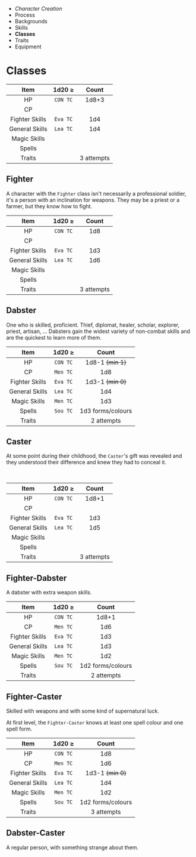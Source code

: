 
<!-- .margin.compass -->
* _Character Creation_
* Process
* Backgrounds
* Skills
* **Classes**
* Traits
* Equipment


# Classes

<!--
There are only three core classes, `Fighter`, `Dabster`, and `Caster`, but they can be mixed in pairs (three plus three classes in total).

The vast majority of people belong to the classes `Fighter` and `Dabster`. People are categorized as _fighter_, _cleric_, or _commoner_. Classes are technical.

Adventurers are probably travellers, pilgrims, traders, vagabonds, gyrovagues, or hired hands on a mission. One who wields a spear is probably a fighter, you'd have to see them fight to ascertain that, the man with a tonsure is a cleric, or someone posing as one.

Each class is presented with a table detailing the count of each item an adventurer get upon levelling up. Character creation counts as levelling up (to 1st level).

[^1]

Before rolling for count, roll a d20 against the given `TC`, if successful then the count dice is rolled twice with the best result kept (like when rolling with advantage). For example, a fighter successfully rolling 1d20 against their `CON TC` may roll 2d8 pick the best and add 3 to determine their new HP max.

Traits are a bit different. A character receives _attempts_, they can be used to acquire a trait or to enhance it (from _regular_, to _very_, to _highly_). An attempt is a roll against the trait given `TC`, if successful the trait is acquired or enhanced, else too bad.

[^1]:
Option:

to speed things up, instead of advantage, on TC check success get the max, else the min.
-->

<!-- clear -->

<!-- .top -->
| Item           | 1d20 ≥   | Count      |
|:--------------:|:--------:|:----------:|
| HP             | `CON TC` | 1d8+3      |
| CP             |          |            |
| Fighter Skills | `Eva TC` | 1d4        |
| General Skills | `Lea TC` | 1d4        |
| Magic Skills   |          |            |
| Spells         |          |            |
| Traits         |          | 3 attempts |


## Fighter

A character with the `Fighter` class isn't necessarily a professional soldier, it's a person with an inclination for weapons. They may be a priest or a farmer, but they know how to fight.

<!-- clear -->

<!-- .top -->
| Item           | 1d20 ≥   | Count      |
|:--------------:|:--------:|:----------:|
| HP             | `CON TC` | 1d8        |
| CP             |          |            |
| Fighter Skills | `Eva TC` | 1d3        |
| General Skills | `Lea TC` | 1d6        |
| Magic Skills   |          |            |
| Spells         |          |            |
| Traits         |          | 3 attempts |


## Dabster

One who is skilled, proficient. Thief, diplomat, healer, scholar, explorer, priest, artisan, ... Dabsters gain the widest variety of non-combat skills and are the quickest to learn more of them.

<!-- .top -->
| Item           | 1d20 ≥   | Count      |
|:--------------:|:--------:|:----------:|
| HP             | `CON TC` | 1d8-1 ~~(min 1)~~ |
| CP             | `Men TC` | 1d8        |
| Fighter Skills | `Eva TC` | 1d3-1 ~~(min 0)~~ |
| General Skills | `Lea TC` | 1d4        |
| Magic Skills   | `Men TC` | 1d3        |
| Spells         | `Sou TC` | 1d3 forms/colours |
| Traits         |          | 2 attempts |


## Caster

At some point during their childhood, the `Caster`'s gift was revealed and they understood their difference and knew they had to conceal it.

<!-- .separator -->
&nbsp;

<!-- clear -->

<!-- .right.wide -->
| Item           | 1d20 ≥   | Count      |
|:--------------:|:--------:|:----------:|
| HP             | `CON TC` | 1d8+1      |
| CP             |          |            |
| Fighter Skills | `Eva TC` | 1d3        |
| General Skills | `Lea TC` | 1d5        |
| Magic Skills   |          |            |
| Spells         |          |            |
| Traits         |          | 3 attempts |


## Fighter-Dabster

A dabster with extra weapon skills.

<!--
[^1] A dabster with extra weapon skills.

[^1]:
Referees might use `Fighter-Dabster` as a class for common NPCs
-->

<!-- clear -->

<!-- .right.wide -->
| Item           | 1d20 ≥   | Count      |
|:--------------:|:--------:|:----------:|
| HP             | `CON TC` | 1d8+1      |
| CP             | `Men TC` | 1d6        |
| Fighter Skills | `Eva TC` | 1d3        |
| General Skills | `Lea TC` | 1d3        |
| Magic Skills   | `Men TC` | 1d2        |
| Spells         | `Sou TC` | 1d2 forms/colours |
| Traits         |          | 2 attempts |

## Fighter-Caster

Skilled with weapons and with some kind of supernatural luck.

At first level, the `Fighter-Caster` knows at least one spell colour and one spell form.

<!-- clear -->

<!-- .right.wide -->
| Item           | 1d20 ≥   | Count      |
|:--------------:|:--------:|:----------:|
| HP             | `CON TC` | 1d8        |
| CP             | `Men TC` | 1d6        |
| Fighter Skills | `Eva TC` | 1d3-1 ~~(min 0)~~ |
| General Skills | `Lea TC` | 1d4        |
| Magic Skills   | `Men TC` | 1d2        |
| Spells         | `Sou TC` | 1d2 forms/colours |
| Traits         |          | 3 attempts |

## Dabster-Caster

A regular person, with something strange about them.

<!--
[^2] A regular person, with something strange about them.

At first level, the `Dabster-Caster` knows at least one spell colour and one spell form.

[^2]:
`Dabster-Caster` could be used for common, average, caster NPCs
-->

